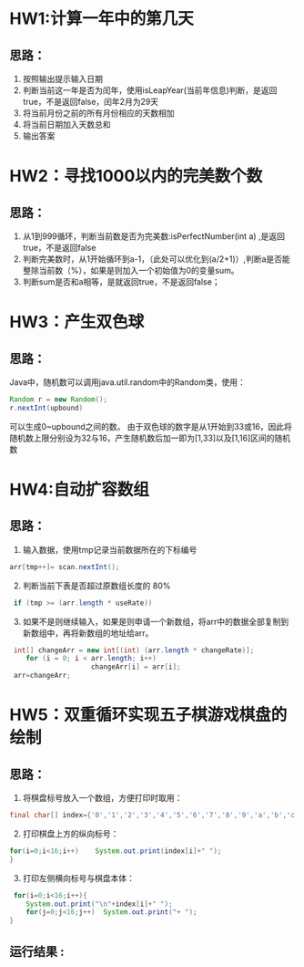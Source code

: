# HW1:计算一年中的第几天
## 思路：
1. 按照输出提示输入日期
1. 判断当前这一年是否为闰年，使用isLeapYear(当前年信息)判断，是返回true，不是返回false，闰年2月为29天
2. 将当前月份之前的所有月份相应的天数相加
3. 将当前日期加入天数总和
5. 输出答案
# HW2：寻找1000以内的完美数个数
## 思路：
1. 从1到999循环，判断当前数是否为完美数:isPerfectNumber(int a) ,是返回true，不是返回false
2. 判断完美数时，从1开始循环到a-1，（此处可以优化到(a/2+1)）,判断a是否能整除当前数（%），如果是则加入一个初始值为0的变量sum。
3. 判断sum是否和a相等，是就返回true，不是返回false；

# HW3：产生双色球
## 思路：
Java中，随机数可以调用java.util.random中的Random类，使用：
````java
Random r = new Random();
r.nextInt(upbound)
````
可以生成0~upbound之间的数。
由于双色球的数字是从1开始到33或16，因此将随机数上限分别设为32与16，产生随机数后加一即为[1,33]以及[1,16]区间的随机数

# HW4:自动扩容数组
## 思路：
1. 输入数据，使用tmp记录当前数据所在的下标编号
````java
arr[tmp++]= scan.nextInt();
````
2. 判断当前下表是否超过原数组长度的 80%
````java
 if (tmp >= (arr.length * useRate)) 
````
3. 如果不是则继续输入，如果是则申请一个新数组，将arr中的数据全部复制到新数组中，再将新数组的地址给arr。
````java
 int[] changeArr = new int[(int) (arr.length * changeRate)];
    for (i = 0; i < arr.length; i++)
                    changeArr[i] = arr[i];
 arr=changeArr;
````
# HW5：双重循环实现五子棋游戏棋盘的绘制
## 思路：
1. 将棋盘标号放入一个数组，方便打印时取用：
````java
final char[] index={'0','1','2','3','4','5','6','7','8','9','a','b','c','d','e','f'};
````
2. 打印棋盘上方的纵向标号：
````java
for(i=0;i<16;i++)    System.out.print(index[i]+" ");
}
````
3. 打印左侧横向标号与棋盘本体：
````java
 for(i=0;i<16;i++){
    System.out.print("\n"+index[i]+" ");
    for(j=0;j<16;j++)  System.out.print("+ ");
}
````
## 运行结果 :
 
